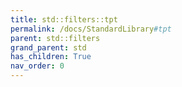 ```yaml
---
title: std::filters::tpt
permalink: /docs/StandardLibrary#tpt
parent: std::filters
grand_parent: std
has_children: True
nav_order: 0
---
```

